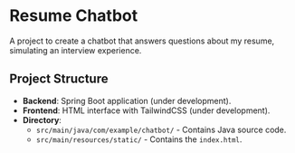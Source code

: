 # Resume Chatbot

A project to create a chatbot that answers questions about my resume, simulating an interview experience.

## Project Structure
- **Backend**: Spring Boot application (under development).
- **Frontend**: HTML interface with TailwindCSS (under development).
- **Directory**:
  - `src/main/java/com/example/chatbot/` - Contains Java source code.
  - `src/main/resources/static/` - Contains the `index.html`.